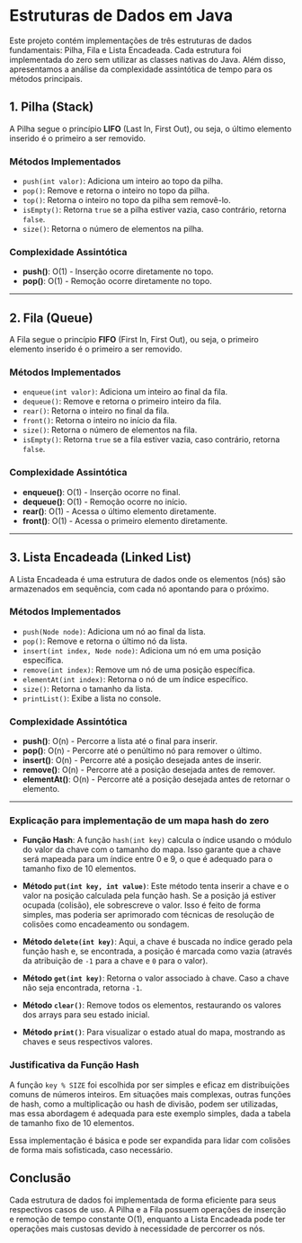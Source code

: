 # Estruturas de Dados em Java

Este projeto contém implementações de três estruturas de dados fundamentais: Pilha, Fila e Lista Encadeada. Cada estrutura foi implementada do zero sem utilizar as classes nativas do Java. Além disso, apresentamos a análise da complexidade assintótica de tempo para os métodos principais.

## 1. Pilha (Stack)
A Pilha segue o princípio **LIFO** (Last In, First Out), ou seja, o último elemento inserido é o primeiro a ser removido.

### Métodos Implementados
- `push(int valor)`: Adiciona um inteiro ao topo da pilha.
- `pop()`: Remove e retorna o inteiro no topo da pilha.
- `top()`: Retorna o inteiro no topo da pilha sem removê-lo.
- `isEmpty()`: Retorna `true` se a pilha estiver vazia, caso contrário, retorna `false`.
- `size()`: Retorna o número de elementos na pilha.

### Complexidade Assintótica
- **push()**: O(1) - Inserção ocorre diretamente no topo.
- **pop()**: O(1) - Remoção ocorre diretamente no topo.

---

## 2. Fila (Queue)
A Fila segue o princípio **FIFO** (First In, First Out), ou seja, o primeiro elemento inserido é o primeiro a ser removido.

### Métodos Implementados
- `enqueue(int valor)`: Adiciona um inteiro ao final da fila.
- `dequeue()`: Remove e retorna o primeiro inteiro da fila.
- `rear()`: Retorna o inteiro no final da fila.
- `front()`: Retorna o inteiro no início da fila.
- `size()`: Retorna o número de elementos na fila.
- `isEmpty()`: Retorna `true` se a fila estiver vazia, caso contrário, retorna `false`.

### Complexidade Assintótica
- **enqueue()**: O(1) - Inserção ocorre no final.
- **dequeue()**: O(1) - Remoção ocorre no início.
- **rear()**: O(1) - Acessa o último elemento diretamente.
- **front()**: O(1) - Acessa o primeiro elemento diretamente.

---

## 3. Lista Encadeada (Linked List)
A Lista Encadeada é uma estrutura de dados onde os elementos (nós) são armazenados em sequência, com cada nó apontando para o próximo.

### Métodos Implementados
- `push(Node node)`: Adiciona um nó ao final da lista.
- `pop()`: Remove e retorna o último nó da lista.
- `insert(int index, Node node)`: Adiciona um nó em uma posição específica.
- `remove(int index)`: Remove um nó de uma posição específica.
- `elementAt(int index)`: Retorna o nó de um índice específico.
- `size()`: Retorna o tamanho da lista.
- `printList()`: Exibe a lista no console.

### Complexidade Assintótica
- **push()**: O(n) - Percorre a lista até o final para inserir.
- **pop()**: O(n) - Percorre até o penúltimo nó para remover o último.
- **insert()**: O(n) - Percorre até a posição desejada antes de inserir.
- **remove()**: O(n) - Percorre até a posição desejada antes de remover.
- **elementAt()**: O(n) - Percorre até a posição desejada antes de retornar o elemento.

---

### Explicação para implementação de um mapa hash do zero

- **Função Hash**: A função `hash(int key)` calcula o índice usando o módulo do valor da chave com o tamanho do mapa. Isso garante que a chave será mapeada para um índice entre 0 e 9, o que é adequado para o tamanho fixo de 10 elementos.

- **Método `put(int key, int value)`**: Este método tenta inserir a chave e o valor na posição calculada pela função hash. Se a posição já estiver ocupada (colisão), ele sobrescreve o valor. Isso é feito de forma simples, mas poderia ser aprimorado com técnicas de resolução de colisões como encadeamento ou sondagem.

- **Método `delete(int key)`**: Aqui, a chave é buscada no índice gerado pela função hash e, se encontrada, a posição é marcada como vazia (através da atribuição de `-1` para a chave e `0` para o valor).

- **Método `get(int key)`**: Retorna o valor associado à chave. Caso a chave não seja encontrada, retorna `-1`.

- **Método `clear()`**: Remove todos os elementos, restaurando os valores dos arrays para seu estado inicial.

- **Método `print()`**: Para visualizar o estado atual do mapa, mostrando as chaves e seus respectivos valores.

### Justificativa da Função Hash

A função `key % SIZE` foi escolhida por ser simples e eficaz em distribuições comuns de números inteiros. Em situações mais complexas, outras funções de hash, como a multiplicação ou hash de divisão, podem ser utilizadas, mas essa abordagem é adequada para este exemplo simples, dada a tabela de tamanho fixo de 10 elementos.

Essa implementação é básica e pode ser expandida para lidar com colisões de forma mais sofisticada, caso necessário.


## Conclusão
Cada estrutura de dados foi implementada de forma eficiente para seus respectivos casos de uso. A Pilha e a Fila possuem operações de inserção e remoção de tempo constante O(1), enquanto a Lista Encadeada pode ter operações mais custosas devido à necessidade de percorrer os nós.

